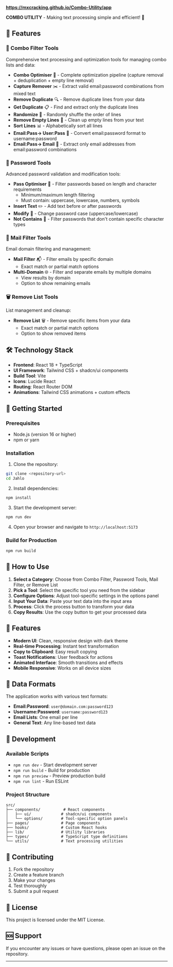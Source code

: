 **https://mxcracking.github.io/Combo-Utility/app**

**COMBO UTILITY** - Making text processing simple and efficient! 🚀


## 🚀 Features

### 🎯 Combo Filter Tools
Comprehensive text processing and optimization tools for managing combo lists and data:

- **Combo Optimiser** 🎯 - Complete optimization pipeline (capture removal + deduplication + empty line removal)
- **Capture Remover** ✂️ - Extract valid email:password combinations from mixed text
- **Remove Duplicate** 🔍 - Remove duplicate lines from your data
- **Get Duplicate** 📋 - Find and extract only the duplicate lines
- **Randomize** 🎲 - Randomly shuffle the order of lines
- **Remove Empty Lines** 🧹 - Clean up empty lines from your text
- **Sort Lines** 📊 - Alphabetically sort all lines
- **Email:Pass→ User:Pass** 👤 - Convert email:password format to username:password
- **Email:Pass→ Email** 📧 - Extract only email addresses from email:password combinations

### 🔐 Password Tools
Advanced password validation and modification tools:

- **Pass Optimiser** 🔐 - Filter passwords based on length and character requirements
  - Minimum/maximum length filtering
  - Must contain: uppercase, lowercase, numbers, symbols
- **Insert Text** ✏️ - Add text before or after passwords
- **Modify** 🔧 - Change password case (uppercase/lowercase)
- **Not Contains** 🚫 - Filter passwords that don't contain specific character types

### 📧 Mail Filter Tools
Email domain filtering and management:

- **Mail Filter** 📬 - Filter emails by specific domain
  - Exact match or partial match options
- **Multi-Domain** 🌐 - Filter and separate emails by multiple domains
  - View results by domain
  - Option to show remaining emails

### 🗑️ Remove List Tools
List management and cleanup:

- **Remove List** 🗑️ - Remove specific items from your data
  - Exact match or partial match options
  - Option to show removed items

## 🛠️ Technology Stack

- **Frontend**: React 18 + TypeScript
- **UI Framework**: Tailwind CSS + shadcn/ui components
- **Build Tool**: Vite
- **Icons**: Lucide React
- **Routing**: React Router DOM
- **Animations**: Tailwind CSS animations + custom effects

## 🚀 Getting Started

### Prerequisites
- Node.js (version 16 or higher)
- npm or yarn

### Installation

1. Clone the repository:
```bash
git clone <repository-url>
cd Jahlo
```

2. Install dependencies:
```bash
npm install
```

3. Start the development server:
```bash
npm run dev
```

4. Open your browser and navigate to `http://localhost:5173`

### Build for Production

```bash
npm run build
```

## 📖 How to Use

1. **Select a Category**: Choose from Combo Filter, Password Tools, Mail Filter, or Remove List
2. **Pick a Tool**: Select the specific tool you need from the sidebar
3. **Configure Options**: Adjust tool-specific settings in the options panel
4. **Input Your Data**: Paste your text data into the input area
5. **Process**: Click the process button to transform your data
6. **Copy Results**: Use the copy button to get your processed data

## 🎨 Features

- **Modern UI**: Clean, responsive design with dark theme
- **Real-time Processing**: Instant text transformation
- **Copy to Clipboard**: Easy result copying
- **Toast Notifications**: User feedback for actions
- **Animated Interface**: Smooth transitions and effects
- **Mobile Responsive**: Works on all device sizes

## 📝 Data Formats

The application works with various text formats:

- **Email:Password**: `user@domain.com:password123`
- **Username:Password**: `username:password123`
- **Email Lists**: One email per line
- **General Text**: Any line-based text data

## 🔧 Development

### Available Scripts

- `npm run dev` - Start development server
- `npm run build` - Build for production
- `npm run preview` - Preview production build
- `npm run lint` - Run ESLint

### Project Structure

```
src/
├── components/          # React components
│   ├── ui/             # shadcn/ui components
│   └── options/        # Tool-specific option panels
├── pages/              # Page components
├── hooks/              # Custom React hooks
├── lib/                # Utility libraries
├── types/              # TypeScript type definitions
└── utils/              # Text processing utilities
```

## 🤝 Contributing

1. Fork the repository
2. Create a feature branch
3. Make your changes
4. Test thoroughly
5. Submit a pull request

## 📄 License

This project is licensed under the MIT License.

## 🆘 Support

If you encounter any issues or have questions, please open an issue on the repository.

---

